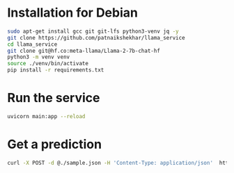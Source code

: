 # Installation for Debian

```sh
sudo apt-get install gcc git git-lfs python3-venv jq -y
git clone https://github.com/patnaikshekhar/llama_service
cd llama_service
git clone git@hf.co:meta-llama/Llama-2-7b-chat-hf
python3 -m venv venv
source ./venv/bin/activate
pip install -r requirements.txt
```

# Run the service

```sh
uvicorn main:app --reload
```

# Get a prediction

```sh
curl -X POST -d @./sample.json -H 'Content-Type: application/json'  http://localhost:8000/api/v1/chat
```